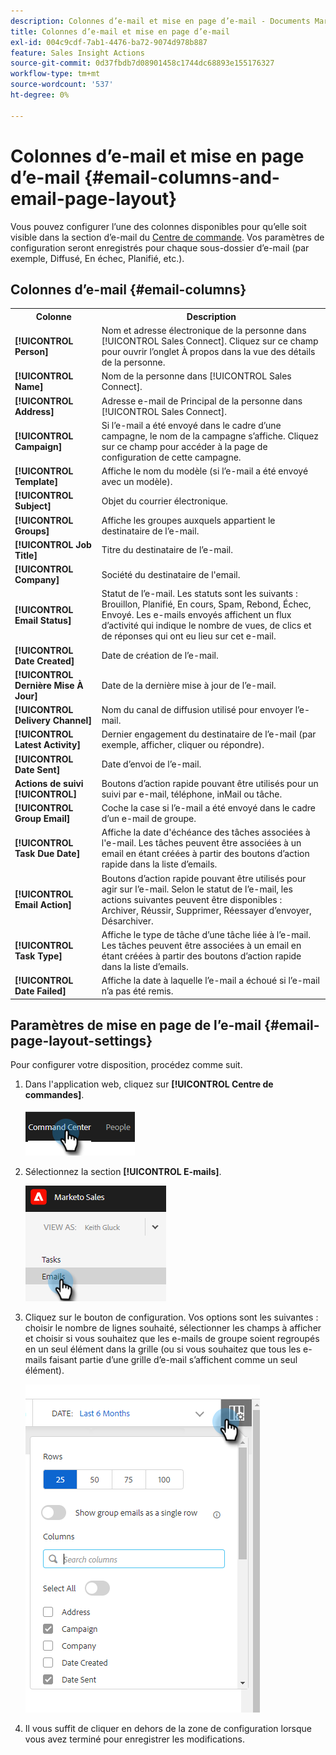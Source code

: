 ```yaml
---
description: Colonnes d’e-mail et mise en page d’e-mail - Documents Marketo - Documentation du produit
title: Colonnes d’e-mail et mise en page d’e-mail
exl-id: 004c9cdf-7ab1-4476-ba72-9074d978b887
feature: Sales Insight Actions
source-git-commit: 0d37fbdb7d08901458c1744dc68893e155176327
workflow-type: tm+mt
source-wordcount: '537'
ht-degree: 0%

---
```


# Colonnes d’e-mail et mise en page d’e-mail {#email-columns-and-email-page-layout}

Vous pouvez configurer l’une des colonnes disponibles pour qu’elle soit visible dans la section d’e-mail du [Centre de commande](/help/marketo/product-docs/marketo-sales-insight/actions/email/command-center/command-center-overview.md). Vos paramètres de configuration seront enregistrés pour chaque sous-dossier d’e-mail (par exemple, Diffusé, En échec, Planifié, etc.).

## Colonnes d’e-mail {#email-columns}

<table> 
 <colgroup> 
  <col> 
  <col> 
 </colgroup> 
 <tbody> 
  <tr> 
   <th>Colonne</th> 
   <th>Description</th> 
  </tr> 
  <tr> 
   <td><strong>[!UICONTROL Person]</td> 
   <td>Nom et adresse électronique de la personne dans [!UICONTROL Sales Connect]. Cliquez sur ce champ pour ouvrir l’onglet À propos dans la vue des détails de la personne.</td> 
  </tr> 
  <tr> 
   <td><strong>[!UICONTROL Name]</td> 
   <td>Nom de la personne dans [!UICONTROL Sales Connect].</td> 
  </tr> 
  <tr> 
   <td><strong>[!UICONTROL Address]</td> 
   <td>Adresse e-mail de Principal de la personne dans [!UICONTROL Sales Connect].</td> 
  </tr> 
  <tr> 
   <td><strong>[!UICONTROL Campaign]</td> 
   <td>Si l’e-mail a été envoyé dans le cadre d’une campagne, le nom de la campagne s’affiche. Cliquez sur ce champ pour accéder à la page de configuration de cette campagne.</td> 
  </tr> 
  <tr> 
   <td><strong>[!UICONTROL Template]</td> 
   <td>Affiche le nom du modèle (si l’e-mail a été envoyé avec un modèle).</td> 
  </tr> 
  <tr> 
   <td><strong>[!UICONTROL Subject]</td> 
   <td>Objet du courrier électronique.</td> 
  </tr> 
  <tr> 
   <td><strong>[!UICONTROL Groups]</td> 
   <td>Affiche les groupes auxquels appartient le destinataire de l’e-mail.</td> 
  </tr> 
  <tr> 
   <td><strong>[!UICONTROL Job Title]</td> 
   <td>Titre du destinataire de l’e-mail.</td> 
  </tr> 
  <tr> 
   <td><strong>[!UICONTROL Company]</td> 
   <td>Société du destinataire de l'email.</td> 
  </tr> 
  <tr> 
   <td><strong>[!UICONTROL Email Status]</td> 
   <td>Statut de l’e-mail. Les statuts sont les suivants : Brouillon, Planifié, En cours, Spam, Rebond, Échec, Envoyé. Les e-mails envoyés affichent un flux d’activité qui indique le nombre de vues, de clics et de réponses qui ont eu lieu sur cet e-mail.</td> 
  </tr> 
  <tr> 
   <td><strong>[!UICONTROL Date Created]</td> 
   <td>Date de création de l’e-mail.</td> 
  </tr> 
  <tr> 
   <td><strong>[!UICONTROL Dernière Mise À Jour]</td> 
   <td>Date de la dernière mise à jour de l’e-mail.</td> 
  </tr> 
  <tr> 
   <td><strong>[!UICONTROL Delivery Channel]</td> 
   <td>Nom du canal de diffusion utilisé pour envoyer l’e-mail.</td> 
  </tr> 
  <tr> 
   <td><strong>[!UICONTROL Latest Activity]</td> 
   <td>Dernier engagement du destinataire de l’e-mail (par exemple, afficher, cliquer ou répondre).</td> 
  </tr> 
  <tr> 
   <td><strong>[!UICONTROL Date Sent]</td> 
   <td>Date d’envoi de l’e-mail.</td> 
  </tr> 
  <tr> 
   <td><strong>Actions de suivi [!UICONTROL]</td> 
   <td>Boutons d’action rapide pouvant être utilisés pour un suivi par e-mail, téléphone, inMail ou tâche.</td> 
  </tr> 
  <tr> 
   <td><strong>[!UICONTROL Group Email]</td> 
   <td>Coche la case si l’e-mail a été envoyé dans le cadre d’un e-mail de groupe.</td> 
  </tr> 
  <tr> 
   <td><strong>[!UICONTROL Task Due Date]</td> 
   <td>Affiche la date d'échéance des tâches associées à l'e-mail. Les tâches peuvent être associées à un email en étant créées à partir des boutons d’action rapide dans la liste d’emails.</td> 
  </tr> 
  <tr> 
   <td><strong>[!UICONTROL Email Action]</td> 
   <td>Boutons d’action rapide pouvant être utilisés pour agir sur l’e-mail. Selon le statut de l’e-mail, les actions suivantes peuvent être disponibles : Archiver, Réussir, Supprimer, Réessayer d’envoyer, Désarchiver.</td> 
  </tr> 
  <tr> 
   <td><strong>[!UICONTROL Task Type]</td> 
   <td>Affiche le type de tâche d’une tâche liée à l’e-mail. Les tâches peuvent être associées à un email en étant créées à partir des boutons d’action rapide dans la liste d’emails.</td> 
  </tr> 
  <tr> 
   <td><strong>[!UICONTROL Date Failed]</td> 
   <td>Affiche la date à laquelle l’e-mail a échoué si l’e-mail n’a pas été remis.</td> 
  </tr> 
 </tbody> 
</table>

## Paramètres de mise en page de l’e-mail {#email-page-layout-settings}

Pour configurer votre disposition, procédez comme suit.

1. Dans l&#39;application web, cliquez sur **[!UICONTROL Centre de commandes]**.

   ![](assets/email-columns-and-email-page-layout-1.png)

1. Sélectionnez la section **[!UICONTROL E-mails]**.

   ![](assets/email-columns-and-email-page-layout-2.png)

1. Cliquez sur le bouton de configuration. Vos options sont les suivantes : choisir le nombre de lignes souhaité, sélectionner les champs à afficher et choisir si vous souhaitez que les e-mails de groupe soient regroupés en un seul élément dans la grille (ou si vous souhaitez que tous les e-mails faisant partie d’une grille d’e-mail s’affichent comme un seul élément).

   ![](assets/email-columns-and-email-page-layout-3.png)

1. Il vous suffit de cliquer en dehors de la zone de configuration lorsque vous avez terminé pour enregistrer les modifications.
